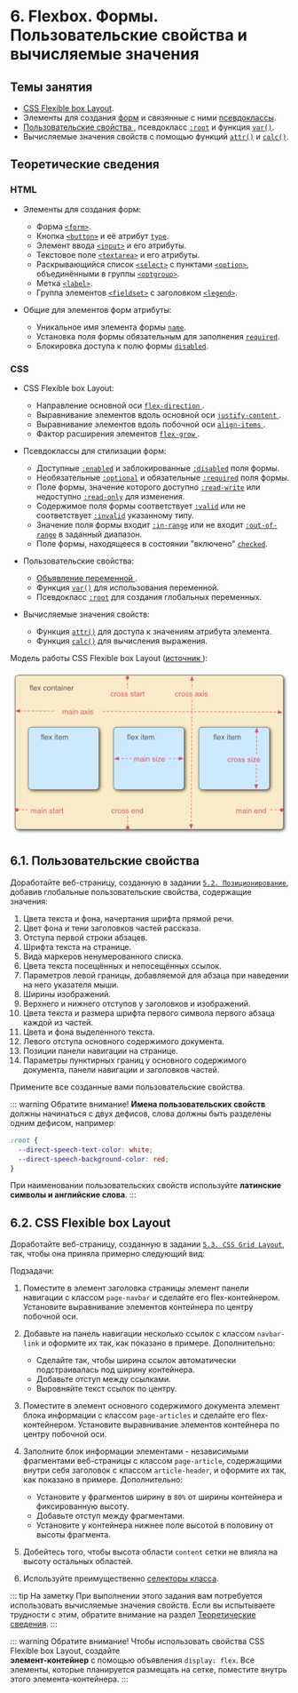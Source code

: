 # 6. Flexbox. Формы. Пользовательские свойства и вычисляемые значения

## Темы занятия

- [CSS Flexible box Layout](https://metanit.com/web/html5/12.1.php).
- Элементы для создания [форм](https://webref.ru/html/type/form) и связянные 
с ними [псевдоклассы](https://webref.ru/css/type/form).
- [Пользовательские свойства
](https://developer.mozilla.org/ru/docs/Web/CSS/Using_CSS_variables),
псевдокласс [`:root`](https://webref.ru/css/root) и 
функция [`var()`](https://webref.ru/css/value/var).
- Вычисляемые значения свойств с помощью функций
[`attr()`](https://webref.ru/css/value/attr) и
[`calc()`](https://webref.ru/css/value/calc).

## Теоретические сведения

### HTML

- Элементы для создания форм:

  - Форма [`<form>`](https://webref.ru/html/form).
  - Кнопка [`<button>`](https://webref.ru/html/button) и её атрибут
  [`type`](https://webref.ru/html/button/type).
  - Элемент ввода [`<input>`](https://webref.ru/html/input) и его атрибуты.
  - Текстовое поле [`<textarea>`](https://webref.ru/html/textarea) и его 
  атрибуты.
  - Раскрывающийся список [`<select>`](https://webref.ru/html/select) с 
  пунктами [`<option>`](https://webref.ru/html/option), объединёнными в 
  группы [`<optgroup>`](https://webref.ru/html/optgroup).
  - Метка [`<label>`](https://webref.ru/html/label).
  - Группа элементов [`<fieldset>`](https://webref.ru/html/fieldset) с 
  заголовком [`<legend>`](https://webref.ru/html/legend).
  
- Общие для элементов форм атрибуты:
 
  - Уникальное имя элемента формы
  [`name`](https://webref.ru/html/input/name).
  - Установка поля формы обязательным для заполнения
  [`required`](https://webref.ru/html/input/required).
  - Блокировка доступа к полю формы
  [`disabled`](https://webref.ru/html/input/disabled).

### CSS
  
- CSS Flexible box Layout:

  - Направление основной оси [`flex-direction`
  ](https://developer.mozilla.org/ru/docs/Web/CSS/flex-direction).
  - Выравнивание элементов вдоль основной оси [`justify-content`
  ](https://developer.mozilla.org/ru/docs/Web/CSS/justify-content).
  - Выравнивание элементов вдоль побочной оси [`align-items`
  ](https://developer.mozilla.org/ru/docs/Web/CSS/align-items).
  - Фактор расширения элементов [`flex-grow`
  ](https://developer.mozilla.org/ru/docs/Web/CSS/flex-grow).
  
- Псевдоклассы для стилизации форм:

  - Доступные [`:enabled`](https://webref.ru/css/enabled) и
  заблокированные [`:disabled`](https://webref.ru/css/disabled) поля формы.
  - Необязательные [`:optional`](https://webref.ru/css/optional) и
  обязательные [`:required`](https://webref.ru/css/required) поля формы.
  - Поле формы, значение которого доступно
  [`:read-write`](https://webref.ru/css/read-write) или недоступно
  [`:read-only`](https://webref.ru/css/read-only) для изменения.
  - Содержимое поля формы соответствует
  [`:valid`](https://webref.ru/css/valid) или не соответствует
  [`:invalid`](https://webref.ru/css/invalid) указанному типу.
  - Значение поля формы входит
  [`:in-range`](https://webref.ru/css/in-range) или не входит
  [`:out-of-range`](https://webref.ru/css/out-of-range) в заданный диапазон.
  - Поле формы, находящееся в состоянии "включено"
  [`checked`](https://webref.ru/css/checked).
  
- Пользовательские свойства:

  - [Объявление переменной
  ](https://developer.mozilla.org/ru/docs/Web/CSS/Using_CSS_variables).
  - Функция [`var()`](https://webref.ru/css/value/var) для использования 
  переменной.
  - Псевдокласс [`:root`](https://webref.ru/css/root) для создания глобальных
   переменных.
   
- Вычисляемые значения свойств:

  - Функция [`attr()`](https://webref.ru/css/value/attr) для доступа к 
  значениям атрибута элемента.
  - Функция [`calc()`](https://webref.ru/css/value/attr) для вычисления 
  выражения.
  
Модель работы CSS Flexible box Layout ([источник
](https://developer.mozilla.org/ru/docs/Learn/CSS/CSS_layout/Flexbox)):

![Модель работы CSS Flexible box Layout](./assets/flex_model.png)


## 6.1. Пользовательские свойства

Доработайте веб-страницу, созданную в задании
[`5.2. Позиционирование`](/practice/05/#_5-2-позиционирование), добавив
глобальные пользовательские свойства, содержащие значения:

1. Цвета текста и фона, начертания шрифта прямой речи.
2. Цвет фона и тени заголовков частей рассказа.
3. Отступа первой строки абзацев.
4. Шрифта текста на странице.
5. Вида маркеров ненумерованного списка.
6. Цвета текста посещённых и непосещённых ссылок.
7. Параметров левой границы, добавляемой для абзаца при наведении на него 
указателя мыши.
8. Ширины изображений.
9. Верхнего и нижнего отступов у заголовков и изображений.
10. Цвета текста и размера шрифта первого символа первого абзаца каждой из 
частей.
11. Цвета и фона выделенного текста.
12. Левого отступа основного содержимого документа.
13. Позиции панели навигации на странице.
14. Параметры пунктирных границ у основного содержимого документа, панели 
навигации и заголовков частей.

Примените все созданные вами пользовательские свойства.

::: warning Обратите внимание!
**Имена пользовательских свойств** должны начинаться с двух дефисов, слова 
должны быть разделены одним дефисом, например:

```css
:root {
  --direct-speech-text-color: white;
  --direct-speech-background-color: red;
}
```

При наименовании пользовательских свойств используйте **латинские символы и 
английские слова**.
:::

## 6.2. CSS Flexible box Layout

Доработайте веб-страницу, созданную в задании
[`5.3. CSS Grid Layout`](/practice/05/#_5-3-css-grid-layout), так, чтобы она 
приняла примерно следующий вид:

<practice-06-task-02/>

Подзадачи:

1. Поместите в элемент заголовка страницы элемент панели навигации с классом 
`page-navbar` и сделайте его flex-контейнером. Установите выравнивание 
элементов контейнера по центру побочной оси.

2. Добавьте на панель навигации несколько ссылок с классом `navbar-link` и 
оформите их так, как показано в примере. Дополнительно:

    - Сделайте так, чтобы ширина ссылок автоматически подстраивалась под 
    ширину контейнера.
    - Добавьте отступ между ссылками.
    - Выровняйте текст ссылок по центру.
    
3. Поместите в элемент основного содержимого документа элемент блока 
информации с классом `page-articles` и сделайте его flex-контейнером.
Установите выравнивание элементов контейнера по центру побочной оси.

4. Заполните блок информации элементами - независимыми фрагментами 
веб-страницы с классом `page-article`, содержащими внутри себя заголовок с 
классом `article-header`, и оформите их так, как показано в примере. 
Дополнительно:

    - Установите у фрагментов ширину в `80%` от ширины контейнера и 
    фиксированную высоту.
    - Добавьте отступ между фрагментами.
    - Установите у контейнера нижнее поле высотой в половину от высоты 
    фрагмента.
    
5. Добейтесь того, чтобы высота области `content` сетки не влияла на высоту 
остальных областей.
    
6. Используйте преимущественно
[селекторы класса](https://webref.ru/css/selector/class).

::: tip На заметку
При выполнении этого задания вам потребуется использовать вычисляемые 
значения свойств. Если вы испытываете трудности с этим, обратите внимание на
раздел [Теоретические сведения](#теоретические-сведения).
:::

::: warning Обратите внимание!
Чтобы использовать свойства CSS Flexible box Layout, создайте  
**элемент-контейнер** с помощью объявления `display: flex`. Все элементы, 
которые планируется размещать на сетке, поместите внутрь этого 
элемента-контейнера.
:::

<script-button/>

<disqus-comments
  page-uuid="9f516f8d-5063-43f1-a1cc-82c5b66b627b"
  page-title="6. Flexbox. Формы. Пользовательские свойства и
    вычисляемые значения | Практические занятия"/>